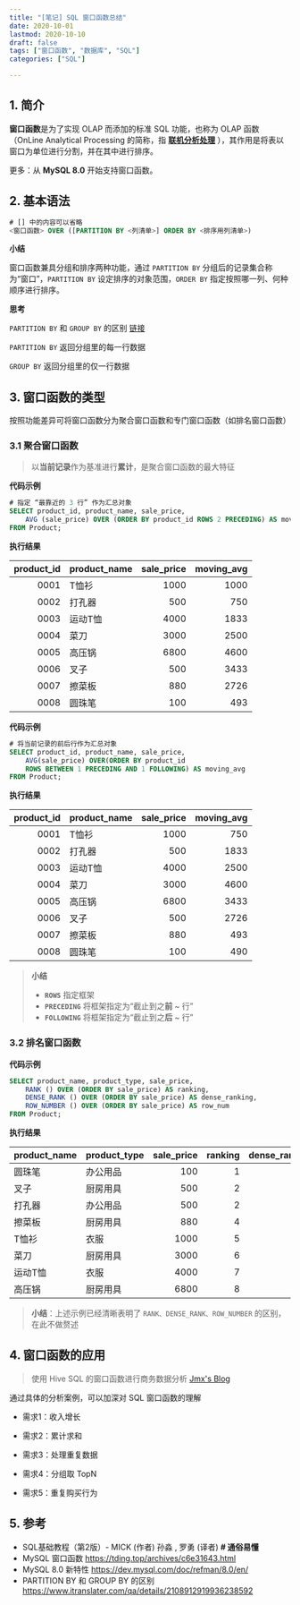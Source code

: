 ```yaml
---
title: "[笔记] SQL 窗口函数总结"
date: 2020-10-01
lastmod: 2020-10-10
draft: false
tags: ["窗口函数", "数据库", "SQL"]
categories: ["SQL"]

---
```




## 1. 简介



**窗口函数**是为了实现 OLAP 而添加的标准 SQL 功能，也称为 OLAP 函数（OnLine Analytical Processing 的简称，指 [**联机分析处理**](https://zh.wikipedia.org/wiki/%E7%B7%9A%E4%B8%8A%E5%88%86%E6%9E%90%E8%99%95%E7%90%86) ），其作用是将表以窗口为单位进行分割，并在其中进行排序。

更多：从 **MySQL 8.0** 开始支持窗口函数。



## 2. 基本语法



```sql
# [] 中的内容可以省略
<窗口函数> OVER ([PARTITION BY <列清单>] ORDER BY <排序用列清单>)
```



**小结**

窗口函数兼具分组和排序两种功能，通过 `PARTITION BY` 分组后的记录集合称为“窗口”，`PARTITION BY` 设定排序的对象范围，`ORDER BY` 指定按照哪一列、何种顺序进行排序。



**思考**

 `PARTITION BY` 和 `GROUP BY` 的区别 [链接](https://www.itranslater.com/qa/details/2108912919936238592)

`PARTITION BY` 返回分组里的每一行数据

`GROUP BY` 返回分组里的仅一行数据




## 3. 窗口函数的类型



按照功能差异可将窗口函数分为聚合窗口函数和专门窗口函数（如排名窗口函数）



### **3.1 聚合窗口函数**



> 以**当前记录**作为基准进行**累计**，是聚合窗口函数的最大特征



**代码示例**



```sql
# 指定 “最靠近的 3 行” 作为汇总对象
SELECT product_id, product_name, sale_price,
	AVG (sale_price) OVER (ORDER BY product_id ROWS 2 PRECEDING) AS moving_avg
FROM Product;
```



**执行结果**




| product_id | product_name | sale_price | moving_avg |
| ---------: | ------------ | ---------: | ---------: |
|       0001 | T恤衫        |       1000 |       1000 |
|       0002 | 打孔器       |        500 |        750 |
|       0003 | 运动T恤      |       4000 |       1833 |
|       0004 | 菜刀         |       3000 |       2500 |
|       0005 | 高压锅       |       6800 |       4600 |
|       0006 | 叉子         |        500 |       3433 |
|       0007 | 擦菜板       |        880 |       2726 |
|       0008 | 圆珠笔       |        100 |        493 |



**代码示例**



```sql
# 将当前记录的前后行作为汇总对象
SELECT product_id, product_name, sale_price,
	AVG(sale_price) OVER(ORDER BY product_id 
	ROWS BETWEEN 1 PRECEDING AND 1 FOLLOWING) AS moving_avg 
FROM Product;
```



**执行结果**



| product_id | product_name | sale_price | moving_avg |
| ---------: | ------------ | ---------: | ---------: |
|       0001 | T恤衫        |       1000 |        750 |
|       0002 | 打孔器       |        500 |       1833 |
|       0003 | 运动T恤      |       4000 |       2500 |
|       0004 | 菜刀         |       3000 |       4600 |
|       0005 | 高压锅       |       6800 |       3433 |
|       0006 | 叉子         |        500 |       2726 |
|       0007 | 擦菜板       |        880 |        493 |
|       0008 | 圆珠笔       |        100 |        490 |



> **小结**
>
> - **`ROWS`** 指定框架
> - **`PRECEDING`** 将框架指定为“截止到之**前** ~ 行”
> - **`FOLLOWING`**  将框架指定为“截止到之**后** ~ 行”
>



### **3.2 排名窗口函数**



**代码示例**



```sql
SELECT product_name, product_type, sale_price,
	RANK () OVER (ORDER BY sale_price) AS ranking,
	DENSE_RANK () OVER (ORDER BY sale_price) AS dense_ranking,
	ROW_NUMBER () OVER (ORDER BY sale_price) AS row_num
FROM Product;
```



**执行结果**



| product_name | product_type | sale_price | ranking | dense_ranking | row_num |
| ------------ | ------------ | ---------: | ------: | ------------: | ------: |
| 圆珠笔       | 办公用品     |        100 |       1 |             1 |       1 |
| 叉子         | 厨房用具     |        500 |       2 |             2 |       2 |
| 打孔器       | 办公用品     |        500 |       2 |             2 |       3 |
| 擦菜板       | 厨房用具     |        880 |       4 |             3 |       4 |
| T恤衫        | 衣服         |       1000 |       5 |             4 |       5 |
| 菜刀         | 厨房用具     |       3000 |       6 |             5 |       6 |
| 运动T恤      | 衣服         |       4000 |       7 |             6 |       7 |
| 高压锅       | 厨房用具     |       6800 |       8 |             7 |       8 |



> **小结**：上述示例已经清晰表明了 `RANK、DENSE_RANK、ROW_NUMBER` 的区别，在此不做赘述



## 4. 窗口函数的应用

> 使用 Hive SQL 的窗口函数进行商务数据分析 [Jmx's Blog](https://jiamaoxiang.top/2020/09/07/%E4%BD%BF%E7%94%A8Hive-SQL%E7%9A%84%E7%AA%97%E5%8F%A3%E5%87%BD%E6%95%B0%E8%BF%9B%E8%A1%8C%E5%95%86%E5%8A%A1%E6%95%B0%E6%8D%AE%E5%88%86%E6%9E%90/)

通过具体的分析案例，可以加深对 SQL 窗口函数的理解

- 需求1：收入增长
- 需求2：累计求和

- 需求3：处理重复数据

- 需求4：分组取 TopN

- 需求5：重复购买行为



## 5. 参考

- SQL基础教程（第2版）- MICK (作者) 孙淼 , 罗勇 (译者)  **# 通俗易懂**
- MySQL 窗口函数 https://tding.top/archives/c6e31643.html
- MySQL 8.0 新特性 https://dev.mysql.com/doc/refman/8.0/en/
- PARTITION BY 和 GROUP BY 的区别 https://www.itranslater.com/qa/details/2108912919936238592
